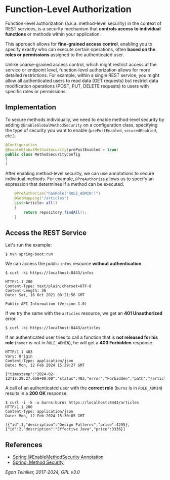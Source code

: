 # Function-Level Authorization

Function-level authorization (a.k.a. method-level security) in the context of REST 
services, is a security mechanism that **controls access to individual functions** or 
methods within your application. 

This approach allows for **fine-grained access control**, enabling you to specify exactly 
who can execute certain operations, often **based on the roles or permissions** assigned 
to the authenticated user.

Unlike coarse-grained access control, which might restrict access at the service or endpoint 
level, function-level authorization allows for more detailed restrictions. 
For example, within a single REST service, you might allow all authenticated users to read 
data (GET requests) but restrict data modification operations (POST, PUT, DELETE requests) 
to users with specific roles or permissions.

## Implementation

To secure methods individually, we need to enable method-level security by adding 
`@EnableGlobalMethodSecurity` on a configuration class, specifying the type of security 
you want to enable (`prePostEnabled`, `securedEnabled`, etc.).

```Java
@Configuration
@EnableGlobalMethodSecurity(prePostEnabled = true)
public class MethodSecurityConfig
{
}
```

After enabling method-level security, we can use annotations to secure individual methods. 
For example, `@PreAuthorize` allows us to specify an expression that determines if a method 
can be executed.

```Java
    @PreAuthorize("hasRole('ROLE_ADMIN')")
    @GetMapping("/articles")
    List<Article> all()
    {
        return repository.findAll();
    }
```

## Access the REST Service

Let's run the example:
```
$ mvn spring-boot:run
```

We can access the public `infos` resource **without authentication**.
```
$ curl -ki https://localhost:8443/infos

HTTP/1.1 200 
Content-Type: text/plain;charset=UTF-8
Content-Length: 36
Date: Sat, 16 Oct 2021 08:21:56 GMT

Public API Information (Version 1.0)
```

If we try the same with the `articles` resource, we get an **401 Unauthorized** error.
```
$ curl -ki https://localhost:8443/articles
```

If an authenticated user tries to call a function that is **not released for his role**
(`homer` is not in `ROLE_ADMIN`), he will get a **403 Forbidden** response.
```
HTTP/1.1 403 
Vary: Origin
Content-Type: application/json
Date: Mon, 12 Feb 2024 15:29:27 GMT

{"timestamp":"2024-02-12T15:29:27.658+00:00","status":403,"error":"Forbidden","path":"/articles"}
```

A call of an authenticated user with the **correct role** (`burns` is in `ROLE_ADMIN`) results 
in a **200 OK** response.

```
$ curl -i -k -u burns:burns https://localhost:8443/articles
HTTP/1.1 200 
Content-Type: application/json
Date: Mon, 12 Feb 2024 15:30:05 GMT

[{"id":1,"description":"Design Patterns","price":4295},{"id":2,"description":"Effective Java","price":3336}]
```

## References
* [Spring @EnableMethodSecurity Annotation](https://www.baeldung.com/spring-enablemethodsecurity)
* [Spring: Method Security](https://docs.spring.io/spring-security/reference/servlet/authorization/method-security.html)

*Egon Teiniker, 2017-2024, GPL v3.0*